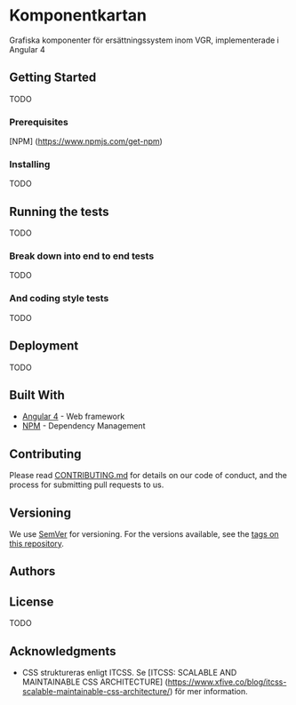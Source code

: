 # Komponentkartan

Grafiska komponenter för ersättningssystem inom VGR, implementerade i Angular 4

## Getting Started
TODO

### Prerequisites

[NPM] (https://www.npmjs.com/get-npm)

### Installing

TODO


## Running the tests

TODO

### Break down into end to end tests

TODO

### And coding style tests

TODO

## Deployment

TODO

## Built With

* [Angular 4](https://angular.io/) - Web framework
* [NPM](https://www.npmjs.com/) - Dependency Management

## Contributing

Please read [CONTRIBUTING.md](https://gist.github.com/PurpleBooth/b24679402957c63ec426) for details on our code of conduct, and the process for submitting pull requests to us.

## Versioning

We use [SemVer](http://semver.org/) for versioning. For the versions available, see the [tags on this repository](https://github.com/your/project/tags).

## Authors



## License

TODO

## Acknowledgments

* CSS struktureras enligt ITCSS. Se [ITCSS: SCALABLE AND MAINTAINABLE CSS ARCHITECTURE] (https://www.xfive.co/blog/itcss-scalable-maintainable-css-architecture/) för mer information.

